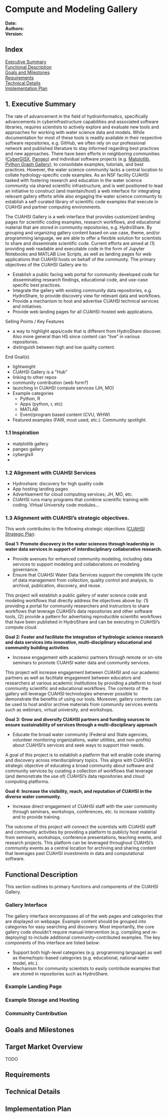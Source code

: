 # Compute and Modeling Gallery

**Date:**  
**Authors:**  
**Version:**  

## Index  

[Executive Summary](#1.-executive-summary)  
[Functional Description](#functional-description)  
[Goals and Milestones](#goals-and-milestones)  
[Requirements](#requirements)  
[Technical Details](#technical-details)  
[Implementation Plan](#implementation-plan)  

## 1. Executive Summary

The rate of advancement in the field of hydroinformatics, specifically advancements in cyberinfrastructure capabilities and associated software libraries, requires scientists to actively explore and evaluate new tools and approaches for working with water science data and models. While documentation for most of these tools is readily available in their respective software repositories, e.g. GitHub, we often rely on our professional network and published literature to stay informed regarding best practices and new approaches. There have been efforts in neighboring communities ([CyberGISX](https://cybergis.illinois.edu/notebooks/), [Pangeo](https://gallery.pangeo.io/)) and individual software projects (e.g. [Matplotlib](https://matplotlib.org/2.0.2/gallery.html), [Python Graph Gallery](https://www.python-graph-gallery.com/)), to consolidate examples, tutorials, and best practices. However, the water science community lacks a central location to collate hydrology-specific code examples. As an NSF facility CUAHSI tasked with fostering research and education in the water science community via shared scientific infrastructure, and is well positioned to lead an initiative to construct (and maintain/host) a web interface for integrating relevant gallery efforts while also engaging the water science community to establish a self-curated library of scientific code examples that execute in CUAHSI and partner computing environments.

The CUAHSI Gallery is a web interface that provides customized landing pages for scientific coding examples, research workflows, and educational material that are stored in community repositories, e.g. HydroShare. By grouping and organizing gallery content based on use case, theme, and/or programming language, we are able to offer a flexible solution for scientists to share and disseminate scientific code. Current efforts are aimed at (1) providing web readable and executable code in the form of Jupyter Notebooks and MATLAB Live Scripts, as well as landing pages for web applications that CUAHSI hosts on behalf of the community. The primary objectives of the CUAHSI Gallery are to:

  - Establish a public facing web portal for community developed code for disseminating research findings, educational code, and use-case specific best practices.
  - Integrate the gallery with existing community data repositories, e.g. HydroShare, to provide discovery view for relevant data and workflows.
  - Provide a mechanism to host and advertise CUAHSI technical services and initiatives. 
  - Provide web landing pages for all CUAHSI-hosted web applications.

Selling Points / Key Features
- a way to highlight apps/code that is different from HydroShare discover. Also more general than HS since content can "live" in various repositories.
- distinguish between high and low quality content.

End Goal(s)

- lightweight
- CUAHSI Gallery is a "Hub"
- linking to other repos
- community contribution (web form?)
- launching in CUAHSI compute services (JH, MO)
- Example categories
  - Python, R
  - Apps (python, r, etc)
  - MATLAB
  - Event/program based content (CVU, WHW)
- Featured examples (FAIR, most used, etc.). Community spotlight.



### 1.1 Inspiration

- matplotlib gallery
- pangeo gallery
- cybergisX
- 

### 1.2 Alignment with CUAHSI Services

- Hydroshare: discovery for high quality code
- App hosting landing pages
- Advertisement for cloud computing services; JH, MO, etc.
- CUAHSI runs many programs that combine scientific training with coding. Virtual University code modules...

### 1.3 Alignment with CUAHSI’s strategic objectives.

This work contributes to the following strategic objectives ([CUAHSI Strategic Plan](https://www.cuahsi.org/uploads/pages/img/StrategicPlan_SinglePages.pdf):

**Goal 1: Promote discovery in the water sciences through leadership in water data services in support of interdisciplinary collaborative research.**
  - Provide avenues for enhanced community modeling, including data services to support modeling and collaborations on modeling governance.
  - Ensure that CUAHSI Water Data Services support the complete life cycle of data management from collection, quality control and analysis, to archival, publication, discovery, and reuse.

This project will establish a public gallery of water science code and modeling workflows that directly address the objectives above by: (1) providing a portal for community researchers and instructors to share workflows that leverage CUAHSI’s data repositories and other software tools, (2) provide a pattern for advertising reproducible scientific workflows that have been published in HydroShare and can be executing in CUAHSI’s compute cloud.

**Goal 2: Foster and facilitate the integration of hydrologic science research and data services into innovative, multi-disciplinary educational and community building activities**
  - Increase engagement with academic partners through remote or on-site seminars to promote CUAHSI water data and community services.

This project will increase engagement between CUAHSI and our academic partners as well as facilitate engagement between educators and researchers at various academic institutions by providing a platform to host community scientific and educational workflows. The contents of the gallery will leverage CUAHSI technologies whenever possible to demonstrate the benefits of using our tools. Moreover, gallery contents can be used to host and/or archive materials from community services events such as webinars, virtual university, and workshops.

**Goal 3: Grow and diversify CUAHSI partners and funding sources to ensure sustainability of services through a multi-disciplinary approach**
   - Educate the broad water community (Federal and State agencies, volunteer monitoring organizations, water utilities, and non-profits) about CUAHSI’s services and seek ways to support their needs.

A goal of this project is to establish a platform that will enable code sharing and discovery across interdisciplinary topics. This aligns with CUAHSI’s strategic objective of educating a broad community about software and community services by curating a collection of workflows that leverage (and demonstrate the use of) CUAHSI’s data repositories and cloud computing platforms.

**Goal 4: Increase the visibility, reach, and reputation of CUAHSI in the diverse water community.**
  - Increase direct engagement of CUAHSI staff with the user community through seminars, workshops, conferences, etc. to increase visibility and to provide training.

The outcome of this project will connect the scientists with CUAHSI staff and community activities by providing a platform to publicly host material from seminars, workshops, conference presentations, teaching events, and research projects. This platform can be leveraged throughout CUAHSI’s community events as a central location for archiving and sharing content that leverages past CUAHSI investments in data and computational software.

## Functional Description

This section outlines to primary functions and components of the CUAHSI Gallery.

### Gallery Interface

The gallery interface encompasses all of the web pages and categories that are displayed on webpage. Example content should be grouped into categories for easy searching and discovery. Most importantly, the core gallery code shouldn't require manual intervention (e.g. compiling and re-deploying) to include additional community-contributed examples. The key components of this interface are listed below:

  - Support both high-level categories (e.g. programming language) as well as theme/topic-based categories (e.g. educational, national water model, etc.). 
  - Mechanism for community scientists to easily contribute examples that are stored in repositories such as HydroShare.

### Example Landing Page


### Example Storage and Hosting



### Community Contribution



## Goals and Milestones

## Target Market Overview

TODO

## Requirements

## Technical Details

## Implementation Plan

